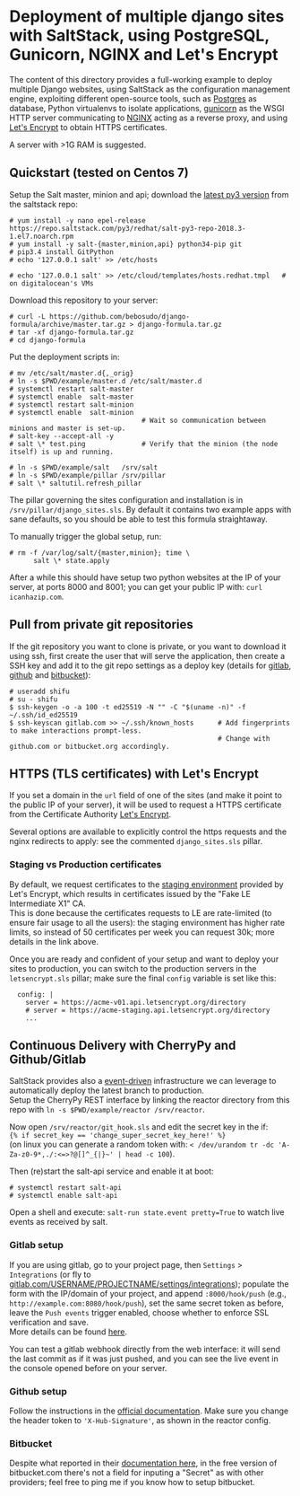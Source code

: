 # Deployment of multiple django sites with SaltStack, using PostgreSQL, Gunicorn, NGINX and Let's Encrypt

The content of this directory provides a full-working example to deploy multiple Django websites, using SaltStack as the configuration management engine, exploiting different open-source tools, such as [Postgres](https://www.postgresql.org/) as database, Python virtualenvs to isolate applications, [gunicorn](https://gunicorn.org/) as the WSGI HTTP server communicating to [NGINX](https://nginx.org/) acting as a reverse proxy, and using [Let's Encrypt](https://letsencrypt.org/) to obtain HTTPS certificates.

A server with >1G RAM is suggested.

## Quickstart (tested on Centos 7)

Setup the Salt master, minion and api; download the [latest py3 version](https://repo.saltstack.com/#rhel) from the saltstack repo:
```
# yum install -y nano epel-release https://repo.saltstack.com/py3/redhat/salt-py3-repo-2018.3-1.el7.noarch.rpm
# yum install -y salt-{master,minion,api} python34-pip git
# pip3.4 install GitPython
# echo '127.0.0.1 salt' >> /etc/hosts

# echo '127.0.0.1 salt' >> /etc/cloud/templates/hosts.redhat.tmpl   # on digitalocean's VMs
```

Download this repository to your server:
```
# curl -L https://github.com/bebosudo/django-formula/archive/master.tar.gz > django-formula.tar.gz
# tar -xf django-formula.tar.gz
# cd django-formula
```

Put the deployment scripts in:
```
# mv /etc/salt/master.d{,_orig}
# ln -s $PWD/example/master.d /etc/salt/master.d
# systemctl restart salt-master
# systemctl enable  salt-master
# systemctl restart salt-minion
# systemctl enable  salt-minion
                                 # Wait so communication between minions and master is set-up.
# salt-key --accept-all -y
# salt \* test.ping              # Verify that the minion (the node itself) is up and running.

# ln -s $PWD/example/salt   /srv/salt
# ln -s $PWD/example/pillar /srv/pillar
# salt \* saltutil.refresh_pillar
```

The pillar governing the sites configuration and installation is in `/srv/pillar/django_sites.sls`. By default it contains two example apps with sane defaults, so you should be able to test this formula straightaway.

To manually trigger the global setup, run:
```
# rm -f /var/log/salt/{master,minion}; time \
      salt \* state.apply
```

After a while this should have setup two python websites at the IP of your server, at ports 8000 and 8001; you can get your public IP with: `curl icanhazip.com`.


## Pull from private git repositories

If the git repository you want to clone is private, or you want to download it using ssh, first create the user that will serve the application, then create a SSH key and add it to the git repo settings as a deploy key (details for [gitlab](https://docs.gitlab.com/ee/ssh/#deploy-keys), [github](https://developer.github.com/v3/guides/managing-deploy-keys/#deploy-keys) and [bitbucket](https://confluence.atlassian.com/bitbucket/use-deployment-keys-294486051.html)):
```
# useradd shifu
# su - shifu
$ ssh-keygen -o -a 100 -t ed25519 -N "" -C "$(uname -n)" -f ~/.ssh/id_ed25519
$ ssh-keyscan gitlab.com >> ~/.ssh/known_hosts      # Add fingerprints to make interactions prompt-less.
                                                    # Change with github.com or bitbucket.org accordingly.
```


## HTTPS (TLS certificates) with Let's Encrypt

If you set a domain in the `url` field of one of the sites (and make it point to the public IP of your server), it will be used to request a HTTPS certificate from the Certificate Authority [Let's Encrypt](https://letsencrypt.org).

Several options are available to explicitly control the https requests and the nginx redirects to apply: see the commented `django_sites.sls` pillar.


### Staging vs Production certificates

By default, we request certificates to the [staging environment](https://letsencrypt.org/docs/staging-environment/) provided by Let's Encrypt, which results in certificates issued by the "Fake LE Intermediate X1" CA. \
This is done because the certificates requests to LE are rate-limited (to ensure fair usage to all the users): the staging environment has higher rate limits, so instead of 50 certificates per week you can request 30k; more details in the link above.

Once you are ready and confident of your setup and want to deploy your sites to production, you can switch to the production servers in the `letsencrypt.sls` pillar; make sure the final `config` variable is set like this:
```
  config: |
    server = https://acme-v01.api.letsencrypt.org/directory
    # server = https://acme-staging.api.letsencrypt.org/directory
    ...
```


## Continuous Delivery with CherryPy and Github/Gitlab

SaltStack provides also a [event-driven](https://docs.saltstack.com/en/getstarted/event/) infrastructure we can leverage to automatically deploy the latest branch to production. \
Setup the CherryPy REST interface by linking the reactor directory from this repo with `ln -s $PWD/example/reactor /srv/reactor`.

Now open `/srv/reactor/git_hook.sls` and edit the secret key in the if: \
`{% if secret_key == 'change_super_secret_key_here!' %}` \
(on linux you can generate a random token with: `< /dev/urandom tr -dc 'A-Za-z0-9*,./:<=>?@[]^_{|}~' | head -c 100`).

Then (re)start the salt-api service and enable it at boot:
```
# systemctl restart salt-api
# systemctl enable salt-api
```

Open a shell and execute: `salt-run state.event pretty=True` to watch live events as received by salt.


### Gitlab setup

If you are using gitlab, go to your project page, then `Settings` > `Integrations` (or fly to [gitlab.com/USERNAME/PROJECTNAME/settings/integrations](https://gitlab.com/USERNAME/PROJECTNAME/settings/integrations)); populate the form with the IP/domain of your project, and append `:8000/hook/push` (e.g., `http://example.com:8080/hook/push`), set the same secret token as before, leave the `Push events` trigger enabled, choose whether to enforce SSL verification and save. \
More details can be found [here](https://docs.gitlab.com/ee/user/project/integrations/webhooks.html#overview).

You can test a gitlab webhook directly from the web interface: it will send the last commit as if it was just pushed, and you can see the live event in the console opened before on your server.


### Github setup

Follow the instructions in the [official documentation](https://developer.github.com/webhooks/creating/).
Make sure you change the header token to `'X-Hub-Signature'`, as shown in the reactor config.


### Bitbucket

Despite what reported in their [documentation here](https://confluence.atlassian.com/bitbucketserver059/managing-webhooks-in-bitbucket-server-949255017.html), in the free version of bitbucket.com there's not a field for inputing a "Secret" as with other providers; feel free to ping me if you know how to setup bitbucket.

